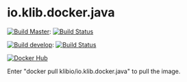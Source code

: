 # io.klib.docker.java

[![Build Master](https://img.shields.io/badge/branch-master-brightgreen.svg)](): [![Build Status](https://travis-ci.org/osism/docker-template.svg?branch=master)](https://travis-ci.org/klibio/io.klib.docker.java)

[![Build develop](https://img.shields.io/badge/branch-develop-yellow.svg)](): [![Build Status](https://travis-ci.org/klibio/io.klib.docker.java.svg?branch=develop)](https://travis-ci.org/klibio/io.klib.docker.java)

[![Docker Hub](https://img.shields.io/badge/Docker%20Hub-io.klib.docker.java-blue.svg)](https://hub.docker.com/r/klibio/io.klib.docker.java/)

Enter "docker pull klibio/io.klib.docker.java" to pull the image.

